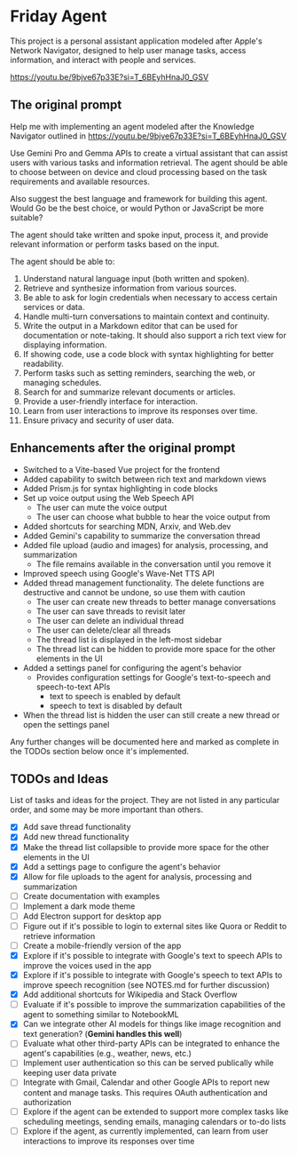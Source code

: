 # Friday Agent

This project is a personal assistant application modeled after Apple's Network Navigator, designed to help user manage tasks, access information, and interact with people and services.

<https://youtu.be/9bjve67p33E?si=T_6BEyhHnaJ0_GSV>

## The original prompt

Help me with implementing an agent modeled after the Knowledge Navigator outlined in <https://youtu.be/9bjve67p33E?si=T_6BEyhHnaJ0_GSV>

Use Gemini Pro and Gemma APIs to create a virtual assistant that can assist users with various tasks and information retrieval. The agent should be able to choose between on device and cloud processing based on the task requirements and available resources.

Also suggest the best language and framework for building this agent. Would Go be the best choice, or would Python or JavaScript be more suitable?

The agent should take written and spoke input, process it, and provide relevant information or perform tasks based on the input.

The agent should be able to:

1. Understand natural language input (both written and spoken).
2. Retrieve and synthesize information from various sources.
3. Be able to ask for login credentials when necessary to access certain services or data.
4. Handle multi-turn conversations to maintain context and continuity.
5. Write the output in a Markdown editor that can be used for documentation or note-taking. It should also support a rich text view for displaying information.
6. If showing code, use a code block with syntax highlighting for better readability.
7. Perform tasks such as setting reminders, searching the web, or managing schedules.
8. Search for and summarize relevant documents or articles.
9. Provide a user-friendly interface for interaction.
10. Learn from user interactions to improve its responses over time.
11. Ensure privacy and security of user data.

## Enhancements after the original prompt

* Switched to a Vite-based Vue project for the frontend
* Added capability to switch between rich text and markdown views
* Added Prism.js for syntax highlighting in code blocks
* Set up voice output using the Web Speech API
  * The user can mute the voice output
  * The user can choose what bubble to hear the voice output from
* Added shortcuts for searching MDN, Arxiv, and Web.dev
* Added Gemini's capability to summarize the conversation thread
* Added file upload (audio and images) for analysis, processing, and summarization
  * The file remains available in the conversation until you remove it
* Improved speech using Google's Wave-Net TTS API
* Added thread management functionality. The delete functions are destructive and cannot be undone, so use them with caution
  * The user can create new threads to better manage conversations
  * The user can save threads to revisit later
  * The user can delete an individual thread
  * The user can delete/clear all threads
  * The thread list is displayed in the left-most sidebar
  * The thread list can be hidden to provide more space for the other elements in the UI
* Added a settings panel for configuring the agent's behavior
  * Provides configuration settings for Google's text-to-speech and speech-to-text APIs
    * text to speech is enabled by default
    * speech to text is disabled by default
* When the thread list is hidden the user can still create a new thread or open the settings panel

Any further changes will be documented here and marked as complete in the TODOs section below once it's implemented.

## TODOs and Ideas

List of tasks and ideas for the project. They are not listed in any particular order, and some may be more important than others.

* [x] Add save thread functionality
* [x] Add new thread functionality
* [x] Make the thread list collapsible to provide more space for the other elements in the UI
* [x] Add a settings page to configure the agent's behavior
* [x] Allow for file uploads to the agent for analysis, processing and summarization
* [ ] Create documentation with examples
* [ ] Implement a dark mode theme
* [ ] Add Electron support for desktop app
* [ ] Figure out if it's possible to login to external sites like Quora or Reddit to retrieve information
* [ ] Create a mobile-friendly version of the app
* [x] Explore if it's possible to integrate with Google's text to speech APIs to improve the voices used in the app
* [x] Explore if it's possible to integrate with Google's speech to text  APIs to improve speech recognition (see NOTES.md for further discussion)
* [x] Add additional shortcuts for Wikipedia and Stack Overflow
* [ ] Evaluate if it's possible to improve the summarization capabilities of the agent to something similar to NotebookML
* [x] Can we integrate other AI models for things like image recognition and text generation? (**Gemini handles this well**)
* [ ] Evaluate what other third-party APIs can be integrated to enhance the agent's capabilities (e.g., weather, news, etc.)
* [ ] Implement user authentication so this can be served publically while keeping user data private
* [ ] Integrate with Gmail, Calendar and other Google APIs to report new content and manage tasks. This requires OAuth authentication and authorization
* [ ] Explore if the agent can be extended to support more complex tasks like scheduling meetings, sending emails, managing calendars or to-do lists
* [ ] Explore if the agent, as currently implemented, can learn from user interactions to improve its responses over time
